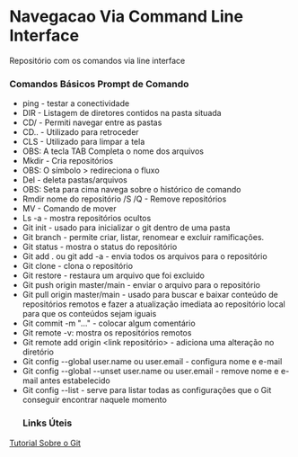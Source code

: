 # Navegacao Via Command Line Interface
Repositório com os comandos via line interface
### Comandos Básicos Prompt de Comando
- ping <site> - testar a conectividade
- DIR - Listagem de diretores contidos na pasta situada
- CD/ - Permiti navegar entre as pastas
- CD.. - Utilizado para retroceder
- CLS - Utilizado para limpar a tela
- OBS: A tecla TAB Completa o nome dos arquivos
- Mkdir - Cria repositórios
- OBS: O símbolo > redireciona o fluxo
- Del - deleta pastas/arquivos
- OBS: Seta para cima navega sobre o histórico de comando
- Rmdir nome do repositório /S /Q - Remove repositórios
- MV - Comando de mover
- Ls -a - mostra repositórios ocultos
- Git init - usado para inicializar o git dentro de uma pasta
- Git branch - permite criar, listar, renomear e excluir ramificações.
- Git status - mostra o status do repositório
- Git add .  ou git add -a - envia todos os arquivos para o repositório
- Git clone - clona o repositório
- Git restore <file name> - restaura um arquivo que foi excluido 
- Git push origin master/main - enviar o arquivo para o repositório
- Git pull origin master/main -  usado para buscar e baixar conteúdo de repositórios remotos e fazer a atualização imediata ao repositório local para que os conteúdos sejam iguais
- Git commit -m "..." - colocar algum comentário
- Git remote -v: mostra os repositórios remotos
- Git remote add origin <link repositório> - adiciona uma alteração no diretório
- Git config --global user.name ou user.email - configura nome e e-mail
- Git config --global --unset user.name ou user.email - remove nome e e-mail antes estabelecido
- Git config --list -  serve para listar todas as configurações que o Git conseguir encontrar naquele momento
  ### Links Úteis
[Tutorial Sobre o Git](https://www.atlassian.com/br/git/tutorials)
